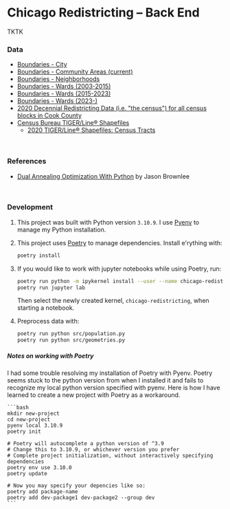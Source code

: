 # Chicago Redistricting – Back End

TKTK

### Data
- [Boundaries - City](https://data.cityofchicago.org/Facilities-Geographic-Boundaries/Boundaries-City/ewy2-6yfk)
- [Boundaries - Community Areas (current)](https://data.cityofchicago.org/Facilities-Geographic-Boundaries/Boundaries-Community-Areas-current-/cauq-8yn6)
- [Boundaries - Neighborhoods](https://data.cityofchicago.org/Facilities-Geographic-Boundaries/Boundaries-Neighborhoods/bbvz-uum9)
- [Boundaries - Wards (2003-2015)](https://data.cityofchicago.org/Facilities-Geographic-Boundaries/Boundaries-Wards-2003-2015-/xt4z-bnwh)
- [Boundaries - Wards (2015-2023)](https://data.cityofchicago.org/Facilities-Geographic-Boundaries/Boundaries-Wards-2015-2023-/sp34-6z76)
- [Boundaries - Wards (2023-)](https://data.cityofchicago.org/Facilities-Geographic-Boundaries/Boundaries-Wards-2023-/p293-wvbd)
- [2020 Decennial Redistricting Data (i.e. "the census") for all census blocks in Cook County](https://data.census.gov/table?g=0500000US17031$1000000&y=2020&d=DEC+Redistricting+Data+(PL+94-171)&tid=DECENNIALPL2020.P1)
- [Census Bureau TIGER/Line® Shapefiles](https://www.census.gov/cgi-bin/geo/shapefiles/index.php)
    - [2020 TIGER/Line® Shapefiles: Census Tracts](https://www.census.gov/cgi-bin/geo/shapefiles/index.php?year=2020&layergroup=Census+Tracts)
<br>


### References
- [Dual Annealing Optimization With Python](https://machinelearningmastery.com/dual-annealing-optimization-with-python) by Jason Brownlee
<br>


### Development

1. This project was built with Python version `3.10.9`. I use [Pyenv](https://github.com/pyenv/pyenv#installation) to manage my Python installation.

1. This project uses [Poetry](https://python-poetry.org/docs/master/#installation) to manage dependencies. Install e'rything with:
    ```bash
    poetry install
    ```

1. If you would like to work with jupyter notebooks while using Poetry, run:
    ```bash
    poetry run python -m ipykernel install --user --name chicago-redistricting
    poetry run jupyter lab
    ```

    Then select the newly created kernel, `chicago-redistricting`, when starting a notebook.

1. Preprocess data with:
    ```bash
    poetry run python src/population.py
    poetry run python src/geometries.py
    ```


##### Notes on working with Poetry

I had some trouble resolving my installation of Poetry with Pyenv. Poetry seems stuck to the python version from when I installed it and fails to recognize my local python version specified with pyenv. Here is how I have learned to create a new project with Poetry as a workaround.

    ```bash
    mkdir new-project
    cd new-project
    pyenv local 3.10.9
    poetry init

    # Poetry will autocomplete a python version of ^3.9
    # Change this to 3.10.9, or whichever version you prefer
    # Complete project initialization, without interactively specifying dependencies
    poetry env use 3.10.0
    poetry update

    # Now you may specify your depencies like so:
    poetry add package-name
    poetry add dev-package1 dev-package2 --group dev
    ```
